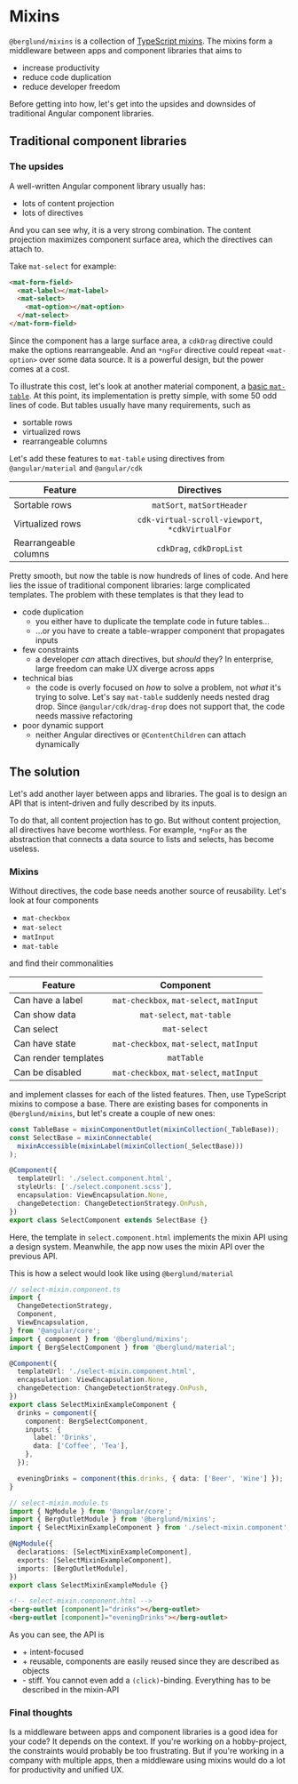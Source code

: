 # Mixins

`@berglund/mixins` is a collection of [TypeScript mixins](https://www.typescriptlang.org/docs/handbook/mixins.html). The mixins form a middleware between apps and component libraries that aims to

- increase productivity
- reduce code duplication
- reduce developer freedom

Before getting into how, let's get into the upsides and downsides of traditional Angular component libraries.

## Traditional component libraries

### The upsides

A well-written Angular component library usually has:

- lots of content projection
- lots of directives

And you can see why, it is a very strong combination. The content projection maximizes component surface area, which the directives can attach to.

Take `mat-select` for example:

```html
<mat-form-field>
  <mat-label></mat-label>
  <mat-select>
    <mat-option></mat-option>
  </mat-select>
</mat-form-field>
```

Since the component has a large surface area, a `cdkDrag` directive could make the options rearrangeable. And an `*ngFor` directive could repeat `<mat-option>` over some data source. It is a powerful design, but the power comes at a cost.

To illustrate this cost, let's look at another material component, a [basic `mat-table`](https://material.angular.io/components/table/overview). At this point, its implementation is pretty simple, with some 50 odd lines of code. But tables usually have many requirements, such as

- sortable rows
- virtualized rows
- rearrangeable columns

Let's add these features to `mat-table` using directives from `@angular/material` and `@angular/cdk`

| Feature               |                   Directives                    |
| --------------------- | :---------------------------------------------: |
| Sortable rows         |           `matSort`, `matSortHeader`            |
| Virtualized rows      | `cdk-virtual-scroll-viewport`, `*cdkVirtualFor` |
| Rearrangeable columns |            `cdkDrag`, `cdkDropList`             |

Pretty smooth, but now the table is now hundreds of lines of code. And here lies the issue of traditional component libraries: large complicated templates. The problem with these templates is that they lead to

- code duplication
  - you either have to duplicate the template code in future tables...
  - ...or you have to create a table-wrapper component that propagates inputs
- few constraints
  - a developer _can_ attach directives, but _should_ they? In enterprise, large freedom can make UX diverge across apps
- technical bias
  - the code is overly focused on _how_ to solve a problem, not _what_ it's trying to solve. Let's say `mat-table` suddenly needs nested drag drop. Since `@angular/cdk/drag-drop` does not support that, the code needs massive refactoring
- poor dynamic support
  - neither Angular directives or `@ContentChildren` can attach dynamically

## The solution

Let's add another layer between apps and libraries. The goal is to design an API that is intent-driven and fully described by its inputs.

To do that, all content projection has to go. But without content projection, all directives have become worthless. For example, `*ngFor` as the abstraction that connects a data source to lists and selects, has become useless.

### Mixins

Without directives, the code base needs another source of reusability. Let's look at four components

- `mat-checkbox`
- `mat-select`
- `matInput`
- `mat-table`

and find their commonalities

| Feature              |                Component                 |
| -------------------- | :--------------------------------------: |
| Can have a label     | `mat-checkbox`, `mat-select`, `matInput` |
| Can show data        |        `mat-select`, `mat-table`         |
| Can select           |               `mat-select`               |
| Can have state       | `mat-checkbox`, `mat-select`, `matInput` |
| Can render templates |                `matTable`                |
| Can be disabled      | `mat-checkbox`, `mat-select`, `matInput` |

and implement classes for each of the listed features. Then, use TypeScript mixins to compose a base. There are existing bases for components in `@berglund/mixins`, but let's create a couple of new ones:

```typescript
const TableBase = mixinComponentOutlet(mixinCollection(_TableBase));
const SelectBase = mixinConnectable(
  mixinAccessible(mixinLabel(mixinCollection(_SelectBase)))
);
```

```typescript
@Component({
  templateUrl: './select.component.html',
  styleUrls: ['./select.component.scss'],
  encapsulation: ViewEncapsulation.None,
  changeDetection: ChangeDetectionStrategy.OnPush,
})
export class SelectComponent extends SelectBase {}
```

Here, the template in `select.component.html` implements the mixin API using a design system. Meanwhile, the app now uses the mixin API over the previous API.

This is how a select would look like using `@berglund/material`

```typescript
// select-mixin.component.ts
import {
  ChangeDetectionStrategy,
  Component,
  ViewEncapsulation,
} from '@angular/core';
import { component } from '@berglund/mixins';
import { BergSelectComponent } from '@berglund/material';

@Component({
  templateUrl: './select-mixin.component.html',
  encapsulation: ViewEncapsulation.None,
  changeDetection: ChangeDetectionStrategy.OnPush,
})
export class SelectMixinExampleComponent {
  drinks = component({
    component: BergSelectComponent,
    inputs: {
      label: 'Drinks',
      data: ['Coffee', 'Tea'],
    },
  });

  eveningDrinks = component(this.drinks, { data: ['Beer', 'Wine'] });
}
```

```typescript
// select-mixin.module.ts
import { NgModule } from '@angular/core';
import { BergOutletModule } from '@berglund/mixins';
import { SelectMixinExampleComponent } from './select-mixin.component';

@NgModule({
  declarations: [SelectMixinExampleComponent],
  exports: [SelectMixinExampleComponent],
  imports: [BergOutletModule],
})
export class SelectMixinExampleModule {}
```

```html
<!-- select-mixin.component.html -->
<berg-outlet [component]="drinks"></berg-outlet>
<berg-outlet [component]="eveningDrinks"></berg-outlet>
```

As you can see, the API is

- \+ intent-focused
- \+ reusable, components are easily reused since they are described as objects
- \- stiff. You cannot even add a `(click)`-binding. Everything has to be described in the mixin-API

### Final thoughts

Is a middleware between apps and component libraries is a good idea for your code? It depends on the context. If you're working on a hobby-project, the constraints would probably be too frustrating. But if you're working in a company with multiple apps, then a middleware using mixins would do a lot for productivity and unified UX.
